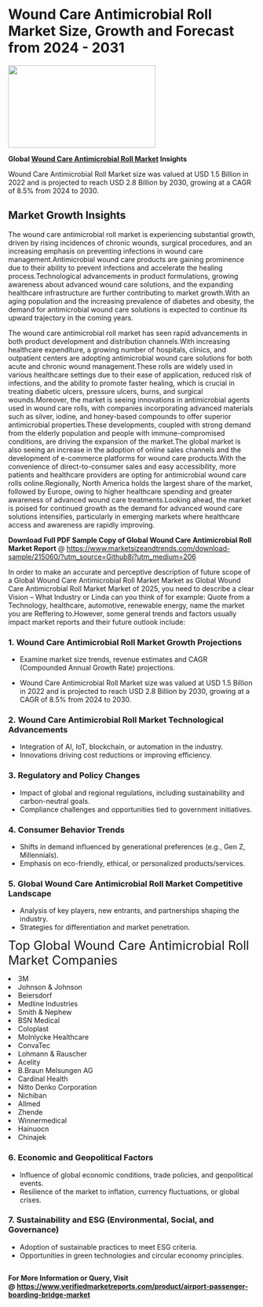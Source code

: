 <H1>Wound Care Antimicrobial Roll Market Size, Growth and Forecast from 2024 - 2031</H1><img class="aligncenter size-medium wp-image-584254" src="https://thirdeyenews.in/wp-content/uploads/2024/09/Global-Market-Research-300x168.jpeg" alt="" width="300" height="168" /><p><strong>Global&nbsp;<a href="https://www.marketsizeandtrends.com/download-sample/215060/?utm_source=Github8j?utm_medium=206">Wound Care Antimicrobial Roll Market</a> Insights</strong></p><p>Wound Care Antimicrobial Roll Market size was valued at USD 1.5 Billion in 2022 and is projected to reach USD 2.8 Billion by 2030, growing at a CAGR of 8.5% from 2024 to 2030.</p><p><h2>Market Growth Insights</h2> <p>The wound care antimicrobial roll market is experiencing substantial growth, driven by rising incidences of chronic wounds, surgical procedures, and an increasing emphasis on preventing infections in wound care management.Antimicrobial wound care products are gaining prominence due to their ability to prevent infections and accelerate the healing process.Technological advancements in product formulations, growing awareness about advanced wound care solutions, and the expanding healthcare infrastructure are further contributing to market growth.With an aging population and the increasing prevalence of diabetes and obesity, the demand for antimicrobial wound care solutions is expected to continue its upward trajectory in the coming years.</p> <p>The wound care antimicrobial roll market has seen rapid advancements in both product development and distribution channels.With increasing healthcare expenditure, a growing number of hospitals, clinics, and outpatient centers are adopting antimicrobial wound care solutions for both acute and chronic wound management.These rolls are widely used in various healthcare settings due to their ease of application, reduced risk of infections, and the ability to promote faster healing, which is crucial in treating diabetic ulcers, pressure ulcers, burns, and surgical wounds.Moreover, the market is seeing innovations in antimicrobial agents used in wound care rolls, with companies incorporating advanced materials such as silver, iodine, and honey-based compounds to offer superior antimicrobial properties.These developments, coupled with strong demand from the elderly population and people with immune-compromised conditions, are driving the expansion of the market.The global market is also seeing an increase in the adoption of online sales channels and the development of e-commerce platforms for wound care products.With the convenience of direct-to-consumer sales and easy accessibility, more patients and healthcare providers are opting for antimicrobial wound care rolls online.Regionally, North America holds the largest share of the market, followed by Europe, owing to higher healthcare spending and greater awareness of advanced wound care treatments.Looking ahead, the market is poised for continued growth as the demand for advanced wound care solutions intensifies, particularly in emerging markets where healthcare access and awareness are rapidly improving.</p> <p><span class=""><strong>Download Full PDF Sample Copy of Global Wound Care Antimicrobial Roll Market Report</strong> @ <a href="https://www.marketsizeandtrends.com/download-sample/215060/?utm_source=Github8j?utm_medium=206" target="_blank">https://www.marketsizeandtrends.com/download-sample/215060/?utm_source=Github8j?utm_medium=206</a></span></p><p>In order to make an accurate and perceptive description of future scope of a Global&nbsp;Wound Care Antimicrobial Roll Market Market as Global&nbsp;Wound Care Antimicrobial Roll Market Market of 2025, you need to describe a clear Vision &ndash; What Industry or Linda can you think of for example: Quote from a Technology, healthcare, automotive, renewable energy, name the market you are Reffering to.However, some general trends and factors usually impact market reports and their future outlook include:</p><h3>1.&nbsp;<strong>Wound Care Antimicrobial Roll Market Growth Projections</strong></h3><ul><li>Examine market size trends, revenue estimates and CAGR (Compounded Annual Growth Rate) projections.</li><li><p>Wound Care Antimicrobial Roll Market size was valued at USD 1.5 Billion in 2022 and is projected to reach USD 2.8 Billion by 2030, growing at a CAGR of 8.5% from 2024 to 2030.</p></li></ul><h3>2.&nbsp;<strong>Wound Care Antimicrobial Roll Market Technological Advancements</strong></h3><ul><li>Integration of AI, IoT, blockchain, or automation in the industry.</li><li>Innovations driving cost reductions or improving efficiency.</li></ul><h3>3.&nbsp;<strong>Regulatory and Policy Changes</strong></h3><ul><li>Impact of global and regional regulations, including sustainability and carbon-neutral goals.</li><li>Compliance challenges and opportunities tied to government initiatives.</li></ul><h3>4.&nbsp;<strong>Consumer Behavior Trends</strong></h3><ul><li>Shifts in demand influenced by generational preferences (e.g., Gen Z, Millennials).</li><li>Emphasis on eco-friendly, ethical, or personalized products/services.</li></ul><h3>5.&nbsp;<strong>Global Wound Care Antimicrobial Roll Market Competitive Landscape</strong></h3><ul><li>Analysis of key players, new entrants, and partnerships shaping the industry.</li><li>Strategies for differentiation and market penetration.</li></ul><p data-pm-slice="1 1 []"><span style="color: inherit; font-family: inherit; font-size: 25px;">Top Global Wound Care Antimicrobial Roll Market Companies</span></p><div class="" data-test-id=""><p><li>3M</li><li> Johnson & Johnson</li><li> Beiersdorf</li><li> Medline Industries</li><li> Smith & Nephew</li><li> BSN Medical</li><li> Coloplast</li><li> MoInlycke Healthcare</li><li> ConvaTec</li><li> Lohmann & Rauscher</li><li> Acelity</li><li> B.Braun Melsungen AG</li><li> Cardinal Health</li><li> Nitto Denko Corporation</li><li> Nichiban</li><li> Allmed</li><li> Zhende</li><li> Winnermedical</li><li> Hainuocn</li><li> Chinajek</li></p></div><h3>6.&nbsp;<strong>Economic and Geopolitical Factors</strong></h3><ul><li>Influence of global economic conditions, trade policies, and geopolitical events.</li><li>Resilience of the market to inflation, currency fluctuations, or global crises.</li></ul><h3>7.&nbsp;<strong>Sustainability and ESG (Environmental, Social, and Governance)</strong></h3><ul><li>Adoption of sustainable practices to meet ESG criteria.</li><li>Opportunities in green technologies and circular economy principles.</li></ul><h2><strong style="font-size: 14px;">For More Information or Query, Visit @&nbsp;</strong><a style="background-color: #ffffff; font-size: 14px;" href="https://www.marketsizeandtrends.com/report/wound-care-antimicrobial-roll-market/" target="_blank">https://www.verifiedmarketreports.com/product/airport-passenger-boarding-bridge-market</a></h2>